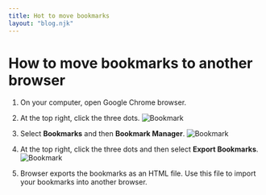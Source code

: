 ```yaml
---
title: Hot to move bookmarks
layout: "blog.njk"
---
```


# How to move bookmarks to another browser

1. On your computer, open Google Chrome browser.

2. At the top right, click the three dots.
![Bookmark](/img/bookmark2.jpeg)

3. Select **Bookmarks** and then **Bookmark Manager**.
![Bookmark](/img/bookmark3.jpeg)

4. At the top right, click the three dots and then select **Export Bookmarks**.
![Bookmark](/img/bookmark4.jpeg)

5. Browser exports the bookmarks as an HTML file. Use this file to import your bookmarks into another browser.

